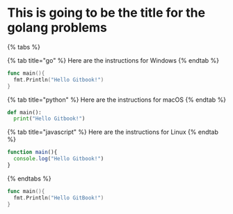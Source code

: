 # This is going to be the title for the golang problems
{% tabs %}

{% tab title="go" %} Here are the instructions for Windows {% endtab %}

```go
func main(){
  fmt.Println("Hello Gitbook!")
}
```

{% tab title="python" %} Here are the instructions for macOS {% endtab %}

```python
def main():
  print("Hello Gitbook!")
```
{% tab title="javascript" %} Here are the instructions for Linux {% endtab %}

```javascript
function main(){
  console.log("Hello Gitbook!")
}
```

{% endtabs %}


```go
func main(){
  fmt.Println("Hello GitBook!")
}
```
